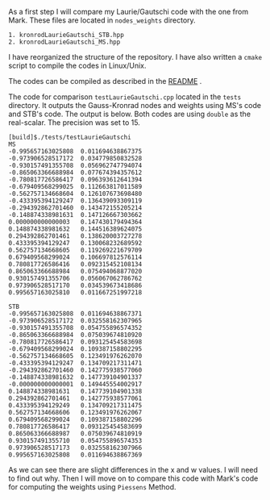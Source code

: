 As a first step I will compare my Laurie/Gautschi code with the one from Mark.
These files are located in `nodes_weights` directory.

    1. kronrodLaurieGautschi_STB.hpp
    2. kronrodLaurieGautschi_MS.hpp

I have reorganized the structure of the repository. I have also written a `cmake`
script to compile the codes in Linux/Unix.

The codes can be compiled as described in the [README](../README.md ) .

The code for comparison `testLaurieGautschi.cpp` located in the `tests` directory.
It outputs the Gauss-Kronrad nodes and weights using MS's code and STB's code.
The output is below. Both codes are using `double` as the real-scalar.
The precision was set to 15.

    [build]$./tests/testLaurieGautschi
    MS
    -0.995657163025808	0.011694638867375
    -0.973906528517172	0.034779850832528
    -0.930157491355708	0.056962747794074
    -0.865063366688984	0.077674394357612
    -0.780817726586417	0.096393612641394
    -0.679409568299025	0.112663817011589
    -0.562757134668604	0.126107673698480
    -0.433395394129247	0.136439093309119
    -0.294392862701460	0.143472155205214
    -0.148874338981631	0.147126667303662
    0.000000000000003	0.147430179494364
    0.148874338981632	0.144516389624075
    0.294392862701461	0.138620003727278
    0.433395394129247	0.130068232689592
    0.562757134668605	0.119269221679709
    0.679409568299024	0.106697812576114
    0.780817726586416	0.092315452108134
    0.865063366688984	0.075494068877020
    0.930157491355706	0.056067062786762
    0.973906528517170	0.034539673418686
    0.995657163025810	0.011667251997218

    STB
    -0.995657163025808	0.011694638867371
    -0.973906528517172	0.032558162307965
    -0.930157491355708	0.054755896574352
    -0.865063366688984	0.075039674810920
    -0.780817726586417	0.093125454583698
    -0.679409568299024	0.109387158802295
    -0.562757134668605	0.123491976262070
    -0.433395394129247	0.134709217311471
    -0.294392862701460	0.142775938577060
    -0.148874338981632	0.147739104901337
    -0.000000000000001	0.149445554002917
    0.148874338981631	0.147739104901338
    0.294392862701461	0.142775938577061
    0.433395394129249	0.134709217311475
    0.562757134668606	0.123491976262067
    0.679409568299024	0.109387158802296
    0.780817726586417	0.093125454583699
    0.865063366688987	0.075039674810919
    0.930157491355710	0.054755896574353
    0.973906528517173	0.032558162307966
    0.995657163025808	0.011694638867369

As we can see there are slight differences in the x and w values. I will need to
find out why. Then I will move on to compare this code with Mark's code for
computing the weights using `Piessens` Method.
